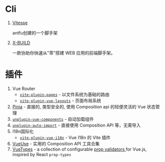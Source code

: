 # Cli

1. [Vitesse](https://github.com/antfu/vitesse/blob/main/README.zh-CN.md)

   antfu创建的一个脚手架

2. [X-BUILD](https://code-device.github.io/x-build/#%E7%AE%80%E4%BB%8B)

   一款协助你快速从"零"搭建 WEB 应用的前端脚手架。

# 插件

1. Vue Router
   - [`vite-plugin-pages`](https://github.com/hannoeru/vite-plugin-pages) - 以文件系统为基础的路由
   - [`vite-plugin-vue-layouts`](https://github.com/JohnCampionJr/vite-plugin-vue-layouts) - 页面布局系统
2. [Pinia](https://pinia.esm.dev/) - 直接的, 类型安全的, 使用 Composition api 的轻便灵活的 Vue 状态管理
3. [`unplugin-vue-components`](https://github.com/antfu/unplugin-vue-components) - 自动加载组件
4. [`unplugin-auto-import`](https://github.com/antfu/unplugin-auto-import) - 直接使用 Composition API 等，无需导入
5. I18n国际化
   - [`vite-plugin-vue-i18n`](https://github.com/intlify/vite-plugin-vue-i18n) - Vue I18n 的 Vite 插件
6. [VueUse](https://github.com/antfu/vueuse) - 实用的 Composition API 工具合集
7. [VueTypes](https://dwightjack.github.io/vue-types/#when-to-use) - a collection of configurable [prop validators ](http://vuejs.org/guide/components.html#Props)for Vue.js, inspired by React `prop-types`


